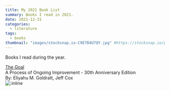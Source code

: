 ```yaml
---
title: My 2021 Book List
summary: Books I read in 2021.
date: 2021-12-31
categories:
  - literature
tags:
  - books
thumbnail: "images/stocksnap.io-C9E7B4U7QY.jpg" #https://stocksnap.io/photo/C9E7B4U7QY
---
```


Books I read during the year.

[The Goal](https://www.amazon.com/The-Goal-audiobook/dp/B00IFGGDA2)
<br>A Process of Ongoing Improvement - 30th Anniversary Edition
<br>By: Eliyahu M. Goldratt, Jeff Cox
<br>![:inline](https://m.media-amazon.com/images/I/51h1jhqTiZL._SL500_.jpg)
<br>
